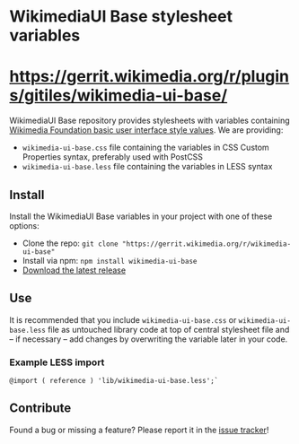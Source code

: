 # WikimediaUI Base stylesheet variables
# https://gerrit.wikimedia.org/r/plugins/gitiles/wikimedia-ui-base/

WikimediaUI Base repository provides stylesheets with variables containing
[Wikimedia Foundation basic user interface style values](https://design.wikimedia.org/style-guide/).
We are providing:
 - `wikimedia-ui-base.css` file containing the variables in CSS Custom Properties syntax,
 preferably used with PostCSS
 - `wikimedia-ui-base.less` file containing the variables in LESS syntax

## Install
Install the WikimediaUI Base variables in your project with one of these options:
- Clone the repo: `git clone "https://gerrit.wikimedia.org/r/wikimedia-ui-base"`
- Install via npm: `npm install wikimedia-ui-base`
- [Download the latest release](https://gerrit.wikimedia.org/r/plugins/gitiles/wikimedia-ui-base/+archive/refs/heads/master.tar.gz)


## Use
It is recommended that you include `wikimedia-ui-base.css` or
`wikimedia-ui-base.less` file as untouched library code at top of
central stylesheet file and – if necessary – add changes by overwriting
the variable later in your code.

### Example LESS import
```
@import ( reference ) 'lib/wikimedia-ui-base.less';`
```

## Contribute
Found a bug or missing a feature? Please report it in the [issue tracker](
https://phabricator.wikimedia.org/maniphest/task/create/?projects=UI-Standardization)!